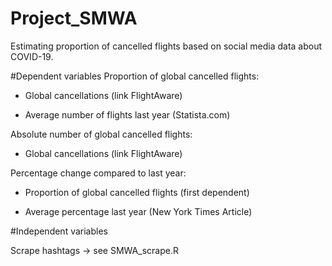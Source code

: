 # Project_SMWA
Estimating proportion of cancelled flights based on social media data about COVID-19.

#Dependent variables
Proportion of global cancelled flights:

-	Global cancellations (link FlightAware)

-	Average number of flights last year (Statista.com)


Absolute number of global cancelled flights:

-	Global cancellations (link FlightAware)


Percentage change compared to last year:

-	Proportion of global cancelled flights (first dependent)

-	Average percentage last year (New York Times Article)


#Independent variables

Scrape hashtags -> see SMWA_scrape.R







